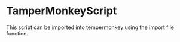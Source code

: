 # TamperMonkeyScript

This script can be imported into tempermonkey using the import file function.

